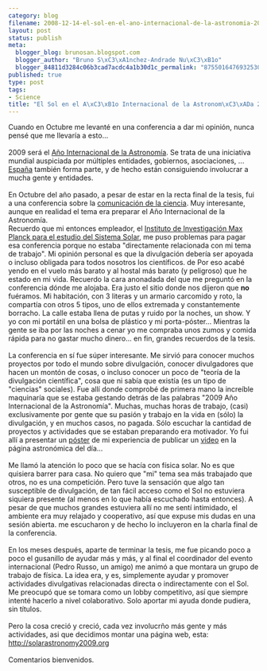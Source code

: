 ```yaml
--- 
category: blog
filename: 2008-12-14-el-sol-en-el-ano-internacional-de-la-astronomia-2009.md
layout: post
status: publish
meta: 
  blogger_blog: brunosan.blogspot.com
  blogger_author: "Bruno S\xC3\xA1nchez-Andrade Nu\xC3\xB1o"
  blogger_84811d3284c06b3cad7acdc4a1b30d1c_permalink: "8755016476932530128"
published: true
type: post
tags: 
- Science
title: "El Sol en el A\xC3\xB1o Internacional de la Astronom\xC3\xADa 2009"
---
```

Cuando en Octubre me levanté en una conferencia a dar mi opinión, nunca pensé que me llevaría a esto...<br /><br />2009 será el <a href="http://www.astronomy2009.org/">Año Internacional de la Astronomía</a>. Se trata de una iniciativa mundial auspiciada por múltiples entidades, gobiernos, asociaciones, ... <a href="http://www.iaa.es/IYA09/">España</a> también forma parte, y de hecho están consiguiendo involucrar a mucha gente y entidades.<br /><br />En Octubre del año pasado, a pesar de estar en la recta final de la tesis, fui a una conferencia sobre la <a href="http://www.communicatingastronomy.org/cap2007/">comunicación de la ciencia</a>. Muy interesante, aunque en realidad el tema era preparar el Año Internacional de la Astronomía. <br />Recuerdo que mi entonces empleador, el <a href="http://www.solar-system-school.de/">Instituto de Investigación Max Planck para el estudio del Sistema Solar</a>, me puso problemas para pagar esa conferencia porque no estaba "directamente relacionada con mi tema de trabajo". Mi opinión personal es que la divulgación debería ser apoyada o incluso obligada para todos nosotros los científicos. de  Por eso acabé yendo en el vuelo más barato y al hostal más barato (y peligroso) que he estado en mi vida. Recuerdo la cara anonadada del que me preguntó en la conferencia dónde me alojaba. Era justo el sitio donde nos dijeron que <span style="font-weight:bold;">no</span> fuéramos. Mi habitación, con 3 literas y un armario carcomido y roto, la compartía con otros 5 tipos, uno de ellos extremada y constantemente borracho. La calle estaba llena de putas y ruido por la noches, un show. Y yo con mi portátil en una bolsa de plástico y mi porta-póster... Mientras la gente se iba por las noches a cenar yo me compraba unos zumos y comida rápida para no gastar mucho dinero... en fin, grandes recuerdos de la tesis.<br /><br />La conferencia en sí fue súper interesante. Me sirvió para conocer muchos proyectos por todo el mundo sobre divulgación, conocer divulgadores que hacen un montón de cosas, o incluso conocer un poco de "teoría de la divulgación científica", cosa que ni sabía que existía (es un tipo de "ciencias" sociales). Fue allí donde comprobé de primera mano la increíble maquinaría que se estaba gestando detrás de las palabras "2009 Año Internacional de la Astronomía". Muchas, muchas horas de trabajo, (casi) exclusivamente por gente que su pasión y trabajo en la vida en (sólo) la divulgación, y en muchos casos, no pagada. Sólo escuchar la cantidad  de proyectos y actividades que se estaban preparando era motivador. Yo fui allí a presentar un <a href="http://adsabs.harvard.edu/abs/2008ca07.conf..520S">póster</a> de mi experiencia de publicar un <a href="http://apod.nasa.gov/apod/ap070522.html">video</a> en la página astronómica del día...<br /><br />Me llamó la atención lo poco que se hacía con física solar. No es que quisiera barrer para casa. No quiero que "mi" tema sea más trabajado que otros, no es una competición. Pero tuve la sensación que algo tan susceptible de divulgación, de tan fácil acceso como el Sol no estuviera siquiera presente (al menos en lo que había escuchado hasta entonces). A pesar de que muchos grandes estuviera allí no me sentí intimidado, el ambiente era muy relajado y cooperativo, así que expuse mis dudas en una sesión abierta. me escucharon y de hecho lo incluyeron en la charla final de la conferencia.<br /><br />En los meses después, aparte de terminar la tesis, me fue picando poco a poco el gusanillo de ayudar más y más, y al final el coordinador del evento internacional (Pedro Russo, un amigo) me animó a que montara un grupo de trabajo de física. La idea era, y es, simplemente ayudar y promover actividades divulgativas relacionadas directa o indirectamente con el Sol. Me preocupó que se tomara como un lobby competitivo, así que siempre intenté hacerlo a nivel colaborativo. Solo aportar mi ayuda donde pudiera, sin títulos.<br /><br />Pero la cosa creció y creció, cada vez involucrño más gente y más actividades, asi que decidimos montar una página web, esta:<br /><a href="http://solarastronomy2009.org">http://solarastronomy2009.org</a><br /><br />Comentarios bienvenidos.
